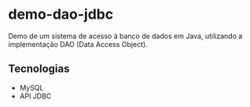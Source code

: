 # demo-dao-jdbc
Demo de um sistema de acesso à banco de dados em Java, utilizando a implementação DAO (Data Access Object).

## Tecnologias
- MySQL
- API JDBC

